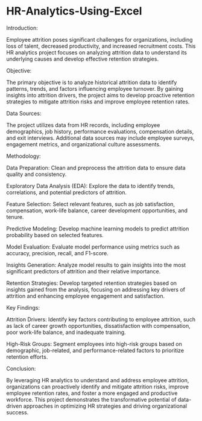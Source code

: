 # HR-Analytics-Using-Excel
Introduction:

Employee attrition poses significant challenges for organizations, including loss of talent, decreased productivity, and increased recruitment costs. This HR analytics project focuses on analyzing attrition data to understand its underlying causes and develop effective retention strategies.

Objective:

The primary objective is to analyze historical attrition data to identify patterns, trends, and factors influencing employee turnover. By gaining insights into attrition drivers, the project aims to develop proactive retention strategies to mitigate attrition risks and improve employee retention rates.

Data Sources:

The project utilizes data from HR records, including employee demographics, job history, performance evaluations, compensation details, and exit interviews. Additional data sources may include employee surveys, engagement metrics, and organizational culture assessments.

Methodology:

Data Preparation: Clean and preprocess the attrition data to ensure data quality and consistency.

Exploratory Data Analysis (EDA): Explore the data to identify trends, correlations, and potential predictors of attrition.

Feature Selection: Select relevant features, such as job satisfaction, compensation, work-life balance, career development opportunities, and tenure.

Predictive Modeling: Develop machine learning models to predict attrition probability based on selected features.

Model Evaluation: Evaluate model performance using metrics such as accuracy, precision, recall, and F1-score.

Insights Generation: Analyze model results to gain insights into the most significant predictors of attrition and their relative importance.

Retention Strategies: Develop targeted retention strategies based on insights gained from the analysis, focusing on addressing key drivers of attrition and enhancing employee engagement and satisfaction.

Key Findings:

Attrition Drivers: Identify key factors contributing to employee attrition, such as lack of career growth opportunities, dissatisfaction with compensation, poor work-life balance, and inadequate training.

High-Risk Groups: Segment employees into high-risk groups based on demographic, job-related, and performance-related factors to prioritize retention efforts.

Conclusion:

By leveraging HR analytics to understand and address employee attrition, organizations can proactively identify and mitigate attrition risks, improve employee retention rates, and foster a more engaged and productive workforce. This project demonstrates the transformative potential of data-driven approaches in optimizing HR strategies and driving organizational success.
